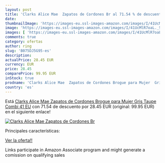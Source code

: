 ```yaml
---
layout: post
title: 'Clarks Alice Mae  Zapatos de Cordones Br al 71.54 % de descuento'
date: 
thumbnailImage: 'https://images-eu.ssl-images-amazon.com/images/I/41UcMlR7oaL._SL200_.jpg'
image: 'https://images-eu.ssl-images-amazon.com/images/I/41UcMlR7oaL._SL200_.jpg'
images: [ 'https://images-eu.ssl-images-amazon.com/images/I/41UcMlR7oaL._SL200_.jpg' ]
comments: true
category: ofertas
author: ring
slug: 'B075DJ5G95-es'
description:
actualPrice: 28.45 EUR
currency: EUR
price: 28.45
comparePrice: 99.95 EUR
inStock: true
prodname: 'Clarks Alice Mae  Zapatos de Cordones Brogue para Mujer  Gris  Taupe Combi   41 EU'
country: 'es'
---
```


Está [Clarks Alice Mae  Zapatos de Cordones Brogue para Mujer  Gris  Taupe Combi   41 EU](https://www.amazon.es/dp/B075DJ5G95/?tag=tolees-21) con 71.54 de descuento por 28.45 EUR (original: 99.95 EUR) en el siguiente enlace!

[![Clarks Alice Mae  Zapatos de Cordones Br](https://images-eu.ssl-images-amazon.com/images/I/41UcMlR7oaL._SL200_.jpg)](https://www.amazon.es/dp/B075DJ5G95/?tag=tolees-21)

Principales características:


[Ver la oferta!!](https://www.amazon.es/dp/B075DJ5G95/?tag=tolees-21)

Links participate in Amazon Associate program and might generate a comission on qualifying sales



